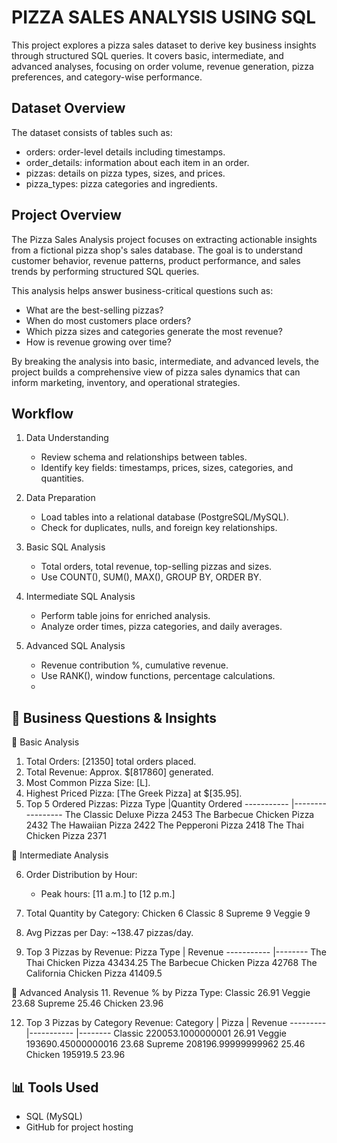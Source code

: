 
 PIZZA SALES ANALYSIS USING SQL
==================================

This project explores a pizza sales dataset to derive key business insights through structured SQL queries. It covers basic, intermediate, and advanced analyses, focusing on order volume, revenue generation, pizza preferences, and category-wise performance.

 Dataset Overview
-------------------
The dataset consists of tables such as:
- orders: order-level details including timestamps.
- order_details: information about each item in an order.
- pizzas: details on pizza types, sizes, and prices.
- pizza_types: pizza categories and ingredients.

 Project Overview
-------------------
The Pizza Sales Analysis project focuses on extracting actionable insights from a fictional pizza shop's sales database. The goal is to understand customer behavior, revenue patterns, product performance, and sales trends by performing structured SQL queries.

This analysis helps answer business-critical questions such as:
- What are the best-selling pizzas?
- When do most customers place orders?
- Which pizza sizes and categories generate the most revenue?
- How is revenue growing over time?

By breaking the analysis into basic, intermediate, and advanced levels, the project builds a comprehensive view of pizza sales dynamics that can inform marketing, inventory, and operational strategies.

 Workflow
-----------
1. Data Understanding
   - Review schema and relationships between tables.
   - Identify key fields: timestamps, prices, sizes, categories, and quantities.

2. Data Preparation
   - Load tables into a relational database (PostgreSQL/MySQL).
   - Check for duplicates, nulls, and foreign key relationships.

3. Basic SQL Analysis
   - Total orders, total revenue, top-selling pizzas and sizes.
   - Use COUNT(), SUM(), MAX(), GROUP BY, ORDER BY.

4. Intermediate SQL Analysis
   - Perform table joins for enriched analysis.
   - Analyze order times, pizza categories, and daily averages.

5. Advanced SQL Analysis
   - Revenue contribution %, cumulative revenue.
   - Use RANK(), window functions, percentage calculations.
   - 

🧠 Business Questions & Insights
-------------------------------

🔹 Basic Analysis
1. Total Orders: [21350] total orders placed.
2. Total Revenue: Approx. $[817860] generated.
3. Most Common Pizza Size: [L].
4. Highest Priced Pizza: [The Greek Pizza] at $[35.95].
5. Top 5 Ordered Pizzas:
   Pizza Type                 |Quantity Ordered
   -----------                |-----------------
   The Classic Deluxe Pizza	  2453
   The Barbecue Chicken Pizza	2432
   The Hawaiian Pizza	        2422
   The Pepperoni Pizza	       2418
   The Thai Chicken Pizza	    2371

🔸 Intermediate Analysis

6. Order Distribution by Hour:
   - Peak hours: [11 a.m.] to [12 p.m.]

7. Total Quantity by Category:
   Chicken	6
   Classic	8
   Supreme	9
   Veggie	9

9. Avg Pizzas per Day: ~138.47 pizzas/day.

10. Top 3 Pizzas by Revenue:
    Pizza Type                      | Revenue
    -----------                     |--------
   The Thai Chicken Pizza	         43434.25
   The Barbecue Chicken Pizza	      42768
   The California Chicken Pizza	   41409.5

🔺 Advanced Analysis
11. Revenue % by Pizza Type:
   Classic		26.91
   Veggie		23.68
   Supreme		25.46
   Chicken		23.96

12. Top 3 Pizzas by Category Revenue:
    Category   | Pizza              | Revenue
    ---------  |-----------         |--------
   Classic	   220053.1000000001	   26.91
   Veggie	   193690.45000000016	23.68
   Supreme	   208196.99999999962	25.46
   Chicken	   195919.5	            23.96

📊 Tools Used
-------------
- SQL (MySQL)
- GitHub for project hosting




